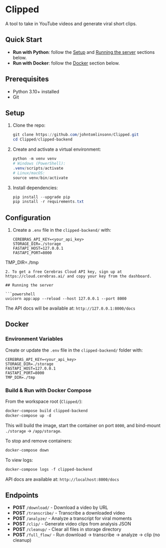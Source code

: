 # Clipped
A tool to take in YouTube videos and generate viral short clips.

## Quick Start

- **Run with Python**: follow the [Setup](#setup) and [Running the server](#running-the-server) sections below.
- **Run with Docker**: follow the [Docker](#docker) section below.

## Prerequisites

- Python 3.10+ installed
- Git

## Setup

1. Clone the repo:
   ```powershell
   git clone https://github.com/johntomlinsonn/Clipped.git
   cd Clipped/clipped-backend
   ```
2. Create and activate a virtual environment:
   ```powershell
   python -m venv venv
   # Windows (PowerShell):
   .venv/scripts/activate
   # Linux/macOS:
   source venv/bin/activate
   ```
3. Install dependencies:
   ```powershell
   pip install --upgrade pip
   pip install -r requirements.txt
   ```

## Configuration

1. Create a `.env` file in the `clipped-backend/` with:
   ```properties
   CEREBRAS_API_KEY=<your_api_key>
   STORAGE_DIR=./storage
   FASTAPI_HOST=127.0.0.1
   FASTAPI_PORT=8000
TMP_DIR=./tmp
   ```
2. To get a free Cerebras Cloud API key, sign up at https://cloud.cerebras.ai/ and copy your key from the dashboard.

## Running the server

```powershell
uvicorn app:app --reload --host 127.0.0.1 --port 8000
```

The API docs will be available at: `http://127.0.0.1:8000/docs`

## Docker

### Environment Variables

Create or update the `.env` file in the `clipped-backend/` folder with:
```properties
CEREBRAS_API_KEY=<your_api_key>
STORAGE_DIR=./storage
FASTAPI_HOST=127.0.0.1
FASTAPI_PORT=8000
TMP_DIR=./tmp
```

### Build & Run with Docker Compose

From the workspace root (`Clipped/`):
```powershell
docker-compose build clipped-backend
docker-compose up -d
```
This will build the image, start the container on port `8000`, and bind-mount `./storage` → `/app/storage`.

To stop and remove containers:
```powershell
docker-compose down
```

To view logs:
```powershell
docker-compose logs -f clipped-backend
```

API docs are available at: `http://localhost:8000/docs`

## Endpoints

- **POST** `/download/` - Download a video by URL
- **POST** `/transcribe/` - Transcribe a downloaded video
- **POST** `/analyze/` - Analyze a transcript for viral moments
- **POST** `/clip/` - Generate video clips from analysis JSON
- **POST** `/cleanup/` - Clear all files in storage directory
- **POST** `/full_flow/` - Run download → transcribe → analyze → clip (no cleanup)
